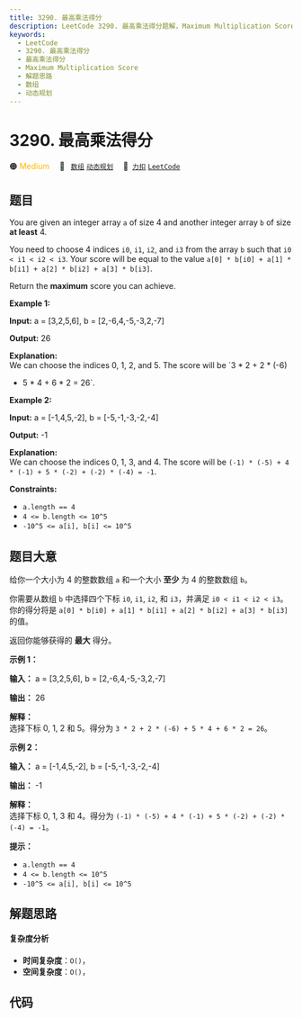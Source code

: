```yaml
---
title: 3290. 最高乘法得分
description: LeetCode 3290. 最高乘法得分题解，Maximum Multiplication Score，包含解题思路、复杂度分析以及完整的 JavaScript 代码实现。
keywords:
  - LeetCode
  - 3290. 最高乘法得分
  - 最高乘法得分
  - Maximum Multiplication Score
  - 解题思路
  - 数组
  - 动态规划
---
```


# 3290. 最高乘法得分

🟠 <font color=#ffb800>Medium</font>&emsp; 🔖&ensp; [`数组`](/tag/array.md) [`动态规划`](/tag/dynamic-programming.md)&emsp; 🔗&ensp;[`力扣`](https://leetcode.cn/problems/maximum-multiplication-score) [`LeetCode`](https://leetcode.com/problems/maximum-multiplication-score)

## 题目

You are given an integer array `a` of size 4 and another integer array `b` of
size **at least** 4.

You need to choose 4 indices `i0`, `i1`, `i2`, and `i3` from the array `b`
such that `i0 < i1 < i2 < i3`. Your score will be equal to the value `a[0] *
b[i0] + a[1] * b[i1] + a[2] * b[i2] + a[3] * b[i3]`.

Return the **maximum** score you can achieve.



**Example 1:**

**Input:** a = [3,2,5,6], b = [2,-6,4,-5,-3,2,-7]

**Output:** 26

**Explanation:**  
We can choose the indices 0, 1, 2, and 5. The score will be `3 * 2 + 2 * (-6)
+ 5 * 4 + 6 * 2 = 26`.

**Example 2:**

**Input:** a = [-1,4,5,-2], b = [-5,-1,-3,-2,-4]

**Output:** -1

**Explanation:**  
We can choose the indices 0, 1, 3, and 4. The score will be `(-1) * (-5) + 4 *
(-1) + 5 * (-2) + (-2) * (-4) = -1`.



**Constraints:**

  * `a.length == 4`
  * `4 <= b.length <= 10^5`
  * `-10^5 <= a[i], b[i] <= 10^5`


## 题目大意

给你一个大小为 4 的整数数组 `a` 和一个大小 **至少** 为 4 的整数数组 `b`。

你需要从数组 `b` 中选择四个下标 `i0`, `i1`, `i2`, 和 `i3`，并满足 `i0 < i1 < i2 < i3`。你的得分将是
`a[0] * b[i0] + a[1] * b[i1] + a[2] * b[i2] + a[3] * b[i3]` 的值。

返回你能够获得的 **最大** 得分。



**示例 1：**

**输入：** a = [3,2,5,6], b = [2,-6,4,-5,-3,2,-7]

**输出：** 26

**解释：**  
选择下标 0, 1, 2 和 5。得分为 `3 * 2 + 2 * (-6) + 5 * 4 + 6 * 2 = 26`。

**示例 2：**

**输入：** a = [-1,4,5,-2], b = [-5,-1,-3,-2,-4]

**输出：** -1

**解释：**  
选择下标 0, 1, 3 和 4。得分为 `(-1) * (-5) + 4 * (-1) + 5 * (-2) + (-2) * (-4) = -1`。



**提示：**

  * `a.length == 4`
  * `4 <= b.length <= 10^5`
  * `-10^5 <= a[i], b[i] <= 10^5`


## 解题思路

#### 复杂度分析

- **时间复杂度**：`O()`，
- **空间复杂度**：`O()`，

## 代码

```javascript

```